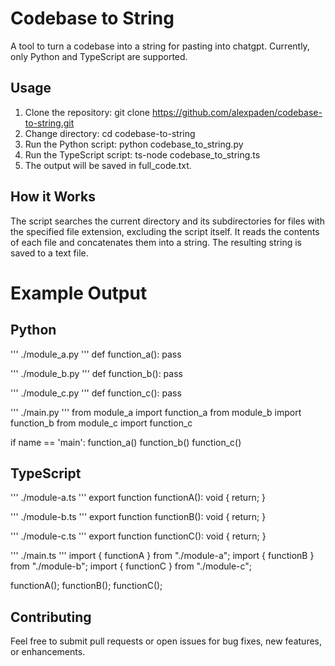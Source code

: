 # Codebase to String

A tool to turn a codebase into a string for pasting into chatgpt. Currently, only Python and TypeScript are supported.

## Usage

1) Clone the repository: git clone https://github.com/alexpaden/codebase-to-string.git
2) Change directory: cd codebase-to-string
3) Run the Python script: python codebase_to_string.py
4) Run the TypeScript script: ts-node codebase_to_string.ts
5) The output will be saved in full_code.txt.

## How it Works

The script searches the current directory and its subdirectories for files with the specified file extension, excluding the script itself. It reads the contents of each file and concatenates them into a string. The resulting string is saved to a text file.

# Example Output
## Python
''' ./module_a.py '''
def function_a():
pass

''' ./module_b.py '''
def function_b():
pass

''' ./module_c.py '''
def function_c():
pass

''' ./main.py '''
from module_a import function_a
from module_b import function_b
from module_c import function_c

if name == 'main':
function_a()
function_b()
function_c()

## TypeScript
''' ./module-a.ts '''
export function functionA(): void {
return;
}

''' ./module-b.ts '''
export function functionB(): void {
return;
}

''' ./module-c.ts '''
export function functionC(): void {
return;
}

''' ./main.ts '''
import { functionA } from "./module-a";
import { functionB } from "./module-b";
import { functionC } from "./module-c";

functionA();
functionB();
functionC();
    
## Contributing

Feel free to submit pull requests or open issues for bug fixes, new features, or enhancements.
